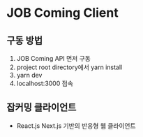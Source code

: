 # JOB Coming Client

## 구동 방법

1. JOB Coming API 먼저 구동
2. project root directory에서 yarn install
3. yarn dev
4. localhost:3000 접속

## 잡커밍 클라이언트

- React.js Next.js 기반의 반응형 웹 클라이언트
